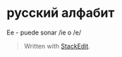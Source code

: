 # русский алфабит

Ee - puede sonar /ie o /e/


> Written with [StackEdit](https://stackedit.io/).
<!--stackedit_data:
eyJoaXN0b3J5IjpbMjg4OTUwNDg5XX0=
-->